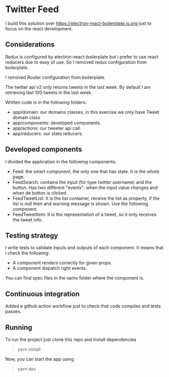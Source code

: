 # Twitter Feed

I build this solution over https://electron-react-boilerplate.js.org just to focus on the react development.

## Considerations
Redux is configured by electron-react-boilerplate but i prefer to use react reducers due to easy of use. So I removed redux configuration from boilerplate.

I removed Router configuration from boilerplate.

The twitter api v2 only returns tweets in the last week. By default I am retrieving last 100 tweets in the last week.

Written code is in the following folders:
* app/domain: our domains classes, in this exercise we only have Tweet domain class
* app/components: developed components.
* app/actions: our tweeter api call.
* app/reducers: our state reducers.

## Developed components
I divided the application in the following components:
 * Feed: the smart component, the only one that has state. It is the whole page.
 * FeedSearch: contains the input (for type twitter username) and the button. Has two different "events": when the input value changes and when de button is clicked.
 * FeedTweetList: It is the list container, receive the list as property, if the list is null then and warning message is shown. Use the following component.
 * FeedTweetItem: It is the representation of a tweet, so it only receives the tweet info.

## Testing strategy
I write tests to validate inputs and outputs of each component. It means that i check the following:
* A component renders correctly for given props.
* A component dispatch right events.

You can find spec files in the same folder where the component is.

## Continuous integration
Added a github action workflow just to check that code compiles and tests passes.

## Running
To run the project just clone this repo and install dependencies
> yarn install

Now, you can start the app using
> yarn dev
